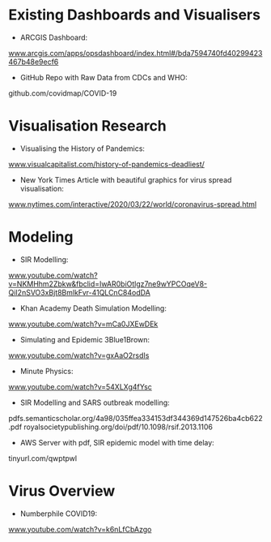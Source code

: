 # Existing Dashboards and Visualisers
- ARCGIS Dashboard: 

www.arcgis.com/apps/opsdashboard/index.html#/bda7594740fd40299423467b48e9ecf6   
- GitHub Repo with Raw Data from CDCs and WHO:

github.com/covidmap/COVID-19

# Visualisation Research
- Visualising the History of Pandemics:

www.visualcapitalist.com/history-of-pandemics-deadliest/
- New York Times Article with beautiful graphics for virus spread visualisation:

www.nytimes.com/interactive/2020/03/22/world/coronavirus-spread.html

# Modeling
- SIR Modelling:

www.youtube.com/watch?v=NKMHhm2Zbkw&fbclid=IwAR0biOtlgz7ne9wYPCOqeV8-QiI2nSVO3xBjt8BmlkFvr-41QLCnC84odDA
- Khan Academy Death Simulation Modelling:

www.youtube.com/watch?v=mCa0JXEwDEk
- Simulating and Epidemic 3Blue1Brown: 

www.youtube.com/watch?v=gxAaO2rsdIs
- Minute Physics:

www.youtube.com/watch?v=54XLXg4fYsc
- SIR Modelling and SARS outbreak modelling:

pdfs.semanticscholar.org/4a98/035ffea334153df344369d147526ba4cb622.pdf
royalsocietypublishing.org/doi/pdf/10.1098/rsif.2013.1106

- AWS Server with pdf, SIR epidemic model with time delay:

tinyurl.com/qwptpwl

# Virus Overview
- Numberphile COVID19:

www.youtube.com/watch?v=k6nLfCbAzgo
